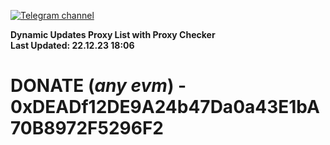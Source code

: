 [![Telegram channel](https://img.shields.io/endpoint?url=https://runkit.io/damiankrawczyk/telegram-badge/branches/master?url=https://t.me/n4z4v0d)](https://t.me/n4z4v0d) 

**Dynamic Updates Proxy List with Proxy Checker**  
**Last Updated: 22.12.23 18:06**

# DONATE (_any evm_) - 0xDEADf12DE9A24b47Da0a43E1bA70B8972F5296F2
